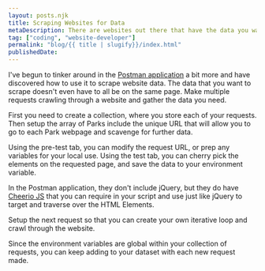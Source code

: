 ```yaml
---
layout: posts.njk
title: Scraping Websites for Data
metaDescription: There are websites out there that have the data you want, but not in the format you need. Try using Postman to cherry pick the data you want to save, and leave the rest.
tag: ["coding", "website-developer"]
permalink: "blog/{{ title | slugify}}/index.html"
publishedDate:
---
```


I've begun to tinker around in the <a rel="noreferrer noopener" href="https://www.postman.com/" target="_blank">Postman application</a> a bit more and have discovered how to use it to scrape website data. The data that you want to scrape doesn't even have to all be on the same page. Make multiple requests crawling through a website and gather the data you need.

First you need to create a collection, where you store each of your requests. Then setup the array of Parks include the unique URL that will allow you to go to each Park webpage and scavenge for further data.

Using the pre-test tab, you can modify the request URL, or prep any variables for your local use. Using the test tab, you can cherry pick the elements on the requested page, and save the data to your environment variable.

In the Postman application, they don't include jQuery, but they do have <a href="https://cheerio.js.org/" target="_blank" rel="noreferrer noopener">Cheerio JS</a> that you can require in your script and use just like jQuery to target and traverse over the HTML Elements.

Setup the next request so that you can create your own iterative loop and crawl through the website.

Since the environment variables are global within your collection of requests, you can keep adding to your dataset with each new request made. 
